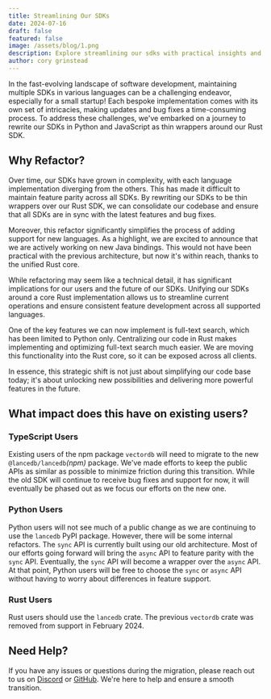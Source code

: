 ```yaml
---
title: Streamlining Our SDKs
date: 2024-07-16
draft: false
featured: false
image: /assets/blog/1.png
description: Explore streamlining our sdks with practical insights and expert guidance from the LanceDB team.
author: cory grinstead
---
```

In the fast-evolving landscape of software development, maintaining multiple SDKs in various languages can be a challenging endeavor, especially for a small startup! Each bespoke implementation comes with its own set of intricacies, making updates and bug fixes a time-consuming process. To address these challenges, we've embarked on a journey to rewrite our SDKs in Python and JavaScript as thin wrappers around our Rust SDK.

## Why Refactor?

Over time, our SDKs have grown in complexity, with each language implementation diverging from the others. This has made it difficult to maintain feature parity across all SDKs. By rewriting our SDKs to be thin wrappers over our Rust SDK, we can consolidate our codebase and ensure that all SDKs are in sync with the latest features and bug fixes.

Moreover, this refactor significantly simplifies the process of adding support for new languages. As a highlight, we are excited to announce that we are actively working on new Java bindings. This would not have been practical with the previous architecture, but now it's within reach, thanks to the unified Rust core.

While refactoring may seem like a technical detail, it has significant implications for our users and the future of our SDKs. Unifying our SDKs around a core Rust implementation allows us to streamline current operations and ensure consistent feature development across all supported languages.

One of the key features we can now implement is full-text search, which has been limited to Python only. Centralizing our code in Rust makes implementing and optimizing full-text search much easier. We are moving this functionality into the Rust core, so it can be exposed across all clients.

In essence, this strategic shift is not just about simplifying our code base today; it's about unlocking new possibilities and delivering more powerful features in the future.

## What impact does this have on existing users?

### TypeScript Users

Existing users of the npm package `vectordb` will need to migrate to the new `@lancedb/lancedb`*(npm)* package. We've made efforts to keep the public APIs as similar as possible to minimize friction during this transition. While the old SDK will continue to receive bug fixes and support for now, it will eventually be phased out as we focus our efforts on the new one.

### Python Users

Python users will not see much of a public change as we are continuing to use the `lancedb` PyPI package. However, there will be some internal refactors. The `sync` API is currently built using our old architecture. Most of our efforts going forward will bring the `async` API to feature parity with the `sync` API. Eventually, the `sync` API will become a wrapper over the `async` API. At that point, Python users will be free to choose the `sync` or `async` API without having to worry about differences in feature support.

### Rust Users

Rust users should use the `lancedb` crate. The previous `vectordb` crate was removed from support in February 2024.

## Need Help?

If you have any issues or questions during the migration, please reach out to us on [Discord](https://discord.com/invite/zMM32dvNtd) or [GitHub](https://github.com/lancedb). We're here to help and ensure a smooth transition.
